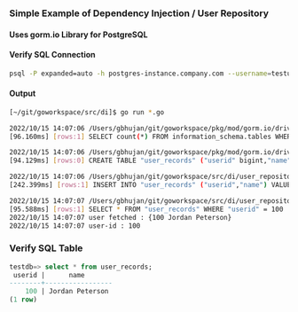 ### Simple Example of Dependency Injection / User Repository

#### Uses gorm.io Library for PostgreSQL

#### Verify SQL Connection

```bash
psql -P expanded=auto -h postgres-instance.company.com --username=testuser --dbname=testdb
```

#### Output

```bash
[~/git/goworkspace/src/di]$ go run *.go

2022/10/15 14:07:06 /Users/gbhujan/git/goworkspace/pkg/mod/gorm.io/driver/postgres@v1.4.4/migrator.go:178
[96.160ms] [rows:1] SELECT count(*) FROM information_schema.tables WHERE table_schema = CURRENT_SCHEMA() AND table_name = 'user_records' AND table_type = 'BASE TABLE'

2022/10/15 14:07:06 /Users/gbhujan/git/goworkspace/pkg/mod/gorm.io/driver/postgres@v1.4.4/migrator.go:151
[94.129ms] [rows:0] CREATE TABLE "user_records" ("userid" bigint,"name" text)

2022/10/15 14:07:06 /Users/gbhujan/git/goworkspace/src/di/user_repository.go:27
[242.399ms] [rows:1] INSERT INTO "user_records" ("userid","name") VALUES (100,'Jordan Peterson')

2022/10/15 14:07:07 /Users/gbhujan/git/goworkspace/src/di/user_repository.go:35
[95.588ms] [rows:1] SELECT * FROM "user_records" WHERE "userid" = 100
2022/10/15 14:07:07 user fetched : {100 Jordan Peterson}
2022/10/15 14:07:07 user-id : 100
```

### Verify SQL Table

```sql
testdb=> select * from user_records;
 userid |      name
--------+-----------------
    100 | Jordan Peterson
(1 row)
```